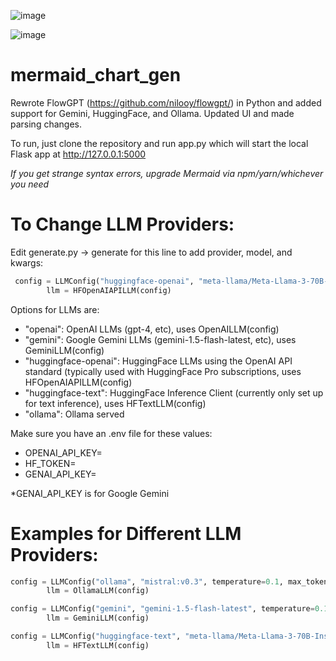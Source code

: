![image](https://github.com/user-attachments/assets/fe1f3d45-fedf-4a9e-9236-4a1ae452ed26)

![image](https://github.com/user-attachments/assets/8026ef2c-4284-415c-a9ee-907d083bdde3)



# mermaid_chart_gen
Rewrote FlowGPT (https://github.com/nilooy/flowgpt/) in Python and added support for Gemini, HuggingFace, and Ollama. Updated UI and made parsing changes.

To run, just clone the repository and run app.py which will start the local Flask app at http://127.0.0.1:5000

_If you get strange syntax errors, upgrade Mermaid via npm/yarn/whichever you need_

# To Change LLM Providers:

Edit generate.py -> generate for this line to add provider, model, and kwargs:

```python
 config = LLMConfig("huggingface-openai", "meta-llama/Meta-Llama-3-70B-Instruct", temperature=0.1, max_tokens=4096)
        llm = HFOpenAIAPILLM(config)
```
Options for LLMs are:
- "openai": OpenAI LLMs (gpt-4, etc), uses OpenAILLM(config)
- "gemini": Google Gemini LLMs (gemini-1.5-flash-latest, etc), uses GeminiLLM(config)
- "huggingface-openai": HuggingFace LLMs using the OpenAI API standard (typically used with HuggingFace Pro subscriptions, uses HFOpenAIAPILLM(config)
- "huggingface-text": HuggingFace Inference Client (currently only set up for text inference), uses HFTextLLM(config)
- "ollama": Ollama served
        
Make sure you have an .env file for these values:
- OPENAI_API_KEY=
- HF_TOKEN=
- GENAI_API_KEY=


*GENAI_API_KEY is for Google Gemini

# Examples for Different LLM Providers:

```python
config = LLMConfig("ollama", "mistral:v0.3", temperature=0.1, max_tokens=4096)
        llm = OllamaLLM(config)

config = LLMConfig("gemini", "gemini-1.5-flash-latest", temperature=0.1, max_tokens=4096)
        llm = GeminiLLM(config)

config = LLMConfig("huggingface-text", "meta-llama/Meta-Llama-3-70B-Instruct", temperature=0.1, max_tokens=4096)
        llm = HFTextLLM(config)
```
